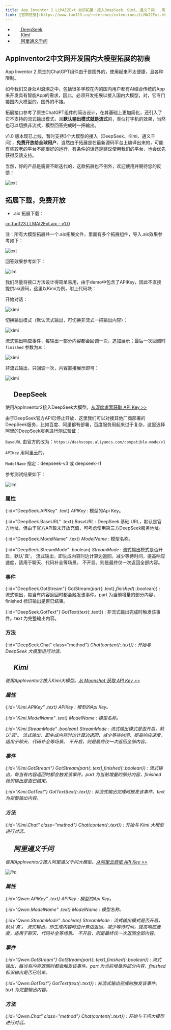 ```yaml
---
title: App Inventor 2 LLMAI2Ext 自研拓展：接入DeepSeek、Kimi、通义千问...等国内大模型
link: [官网链接](https://www.fun123.cn/reference/extensions/LLMAI2Ext.html)
---
```



* [<img src="LLMAI2Ext/deepseek.png" style="width:16px;margin:-4px 0 0 5px"> DeepSeek](#DeepSeek)
* [<img src="LLMAI2Ext/kimi.png" style="width:16px;margin:-4px 0 0 5px"> Kimi](#Kimi)
* [<img src="LLMAI2Ext/qwen.png" style="width:16px;margin:-4px 0 0 5px"> 阿里通义千问](#Qwen)

## AppInventor2中文网开发国内大模型拓展的初衷

App Inventor 2 原生的ChatGPT组件由于是国外的，使用起来不太便捷，且各种限制。

如今我们又身处AI浪潮之中，包括很多学校在内的国内用户都有AI结合传统的App来开发具有智能App的需求，因此，必须开发拓展以接入国内大模型，对，它专门接国内大模型的，国外的不接。

拓展接口参考了原生ChatGPT组件的简洁设计，在其基础上更加简化，还引入了它不支持的流式输出模式，且**默认输出模式就是流式**的，类似打字机的效果，当然也可以切换非流式，模型回答完成时一把输出。

v1.0 版本现已上线，暂时支持3个大模型的接入（DeepSeek、Kimi、通义千问），**免费开放给全球用户**，当然由于拓展是在最新源码平台上编译出来的，可能有些较老的平台不能很好的运行，有条件的话还是建议使用我们的平台，也会优先获得反馈支持。

当然，好的产品是需要不断迭代的，这款拓展也不例外，欢迎使用并期待您的反馈！

![ext](LLMAI2Ext/feedback.png)

## 拓展下载，免费开放
* .aix 拓展下载：

[cn.fun123.LLMAI2Ext.aix - v1.0](https://www.fun123.cn/reference/extensions/LLMAI2Ext/cn.fun123.LLMAI2Ext.aix)

注：所有大模型拓展共一个.aix拓展文件，里面有多个拓展组件，导入.aix效果参考如下：

![ext](LLMAI2Ext/ext.png)

回答效果参考如下：

![llm](LLMAI2Ext/llm_kimi.gif)

我们尽量将接口方法设计得简单易用，由于demo中包含了APIKey，因此不直接提供aia源码，这里以Kimi为例，附上代码块：

开始对话：

![kimi](LLMAI2Ext/kimi_chat.png)

切换输出模式（默认流式输出，可切换非流式一把输出内容）：

![kimi](LLMAI2Ext/kimi_switch.png)

流式输出响应事件，每输出一部分内容都会回调一次，追加展示；最后一次回调时 `finished` 参数为`真`：

![kimi](LLMAI2Ext/kimi_stream.png)

非流式输出，只回调一次，内容直接展示即可：

![kimi](LLMAI2Ext/kimi_text.png)


## <img src="LLMAI2Ext/deepseek.png" style="width:16px;margin:-4px 0 0 5px">  DeepSeek

使用AppInventor2接入DeepSeek大模型。<a href="https://platform.deepseek.com/api_keys" target="_blank">从深度求索获取 API Key >></a>

由于DeepSeek官方API已停止开放，这里我们可以对接其他厂商部署的DeepSeek服务，比如百度、阿里都有部署，百度服务用起来过于复杂，这里选择阿里的DeepSeek服务进行测试验证：

`BaseURL` 由官方的改为：`https://dashscope.aliyuncs.com/compatible-mode/v1`

`APIKey` 用阿里云的。

`ModelName` 指定：deepseek-v3 或 deepseek-r1

参考测试结果如下：

![llm](LLMAI2Ext/llm_deepseek.gif)

### 属性

{:id="DeepSeek.APIKey" .text} *APIKey*
: 模型的Api Key。

{:id="DeepSeek.BaseURL" .text} *BaseURL*
: DeepSeek 基础 URL，默认是官方地址，但由于官方API暂未开放充值，可考虑使用第三方DeepSeek服务地址。

{:id="DeepSeek.ModelName" .text} *ModelName*
: 模型名称。

{:id="DeepSeek.StreamMode" .boolean} *StreamMode*
: 流式输出模式是否开启，默认'真'。
流式输出，即生成内容时边计算边返回，减少等待时间，提高响应速度，适用于聊天、代码补全等场景。
不开启，则是最终仅一次返回全部内容。

### 事件

{:id="DeepSeek.GotStream"} GotStream(*part*{:.text},*finished*{:.boolean})
: 流式输出，每当有内容返回时都会触发该事件。part 为当前增量的部分内容，finished 标识输出是否已结束。

{:id="DeepSeek.GotText"} GotText(*text*{:.text})
: 非流式输出完成时触发该事件。text 为完整输出内容。

### 方法

{:id="DeepSeek.Chat" class="method"} <i/> Chat(*content*{:.text})
: 开始与 DeepSeek 大模型进行对话。



## <img src="LLMAI2Ext/kimi.png" style="width:16px;margin:-4px 0 0 5px">  Kimi

使用AppInventor2接入Kimi大模型。<a href="https://platform.moonshot.cn/console/api-keys" target="_blank">从 Moonshot 获取 API Key >></a>

### 属性

{:id="Kimi.APIKey" .text} *APIKey*
: 模型的Api Key。

{:id="Kimi.ModelName" .text} *ModelName*
: 模型名称。

{:id="Kimi.StreamMode" .boolean} *StreamMode*
: 流式输出模式是否开启，默认'真'。
流式输出，即生成内容时边计算边返回，减少等待时间，提高响应速度，适用于聊天、代码补全等场景。
不开启，则是最终仅一次返回全部内容。

### 事件

{:id="Kimi.GotStream"} GotStream(*part*{:.text},*finished*{:.boolean})
: 流式输出，每当有内容返回时都会触发该事件。part 为当前增量的部分内容，finished 标识输出是否已结束。

{:id="Kimi.GotText"} GotText(*text*{:.text})
: 非流式输出完成时触发该事件。text 为完整输出内容。

### 方法

{:id="Kimi.Chat" class="method"} <i/> Chat(*content*{:.text})
: 开始与 Kimi 大模型进行对话。



## <img src="LLMAI2Ext/qwen.png" style="width:16px;margin:-4px 0 0 5px"> 阿里通义千问

使用AppInventor2接入阿里通义千问大模型。<a href="https://dashscope.console.aliyun.com/api-key_management" target="_blank">从阿里云获取 API Key >></a>

![llm](LLMAI2Ext/llm_qwen.gif)

### 属性

{:id="Qwen.APIKey" .text} *APIKey*
: 模型的Api Key。

{:id="Qwen.ModelName" .text} *ModelName*
: 模型名称。

{:id="Qwen.StreamMode" .boolean} *StreamMode*
: 流式输出模式是否开启，默认'真'。
流式输出，即生成内容时边计算边返回，减少等待时间，提高响应速度，适用于聊天、代码补全等场景。
不开启，则是最终仅一次返回全部内容。

### 事件

{:id="Qwen.GotStream"} GotStream(*part*{:.text},*finished*{:.boolean})
: 流式输出，每当有内容返回时都会触发该事件。part 为当前增量的部分内容，finished 标识输出是否已结束。

{:id="Qwen.GotText"} GotText(*text*{:.text})
: 非流式输出完成时触发该事件。text 为完整输出内容。

### 方法

{:id="Qwen.Chat" class="method"} <i/> Chat(*content*{:.text})
: 开始与千问大模型进行对话。
